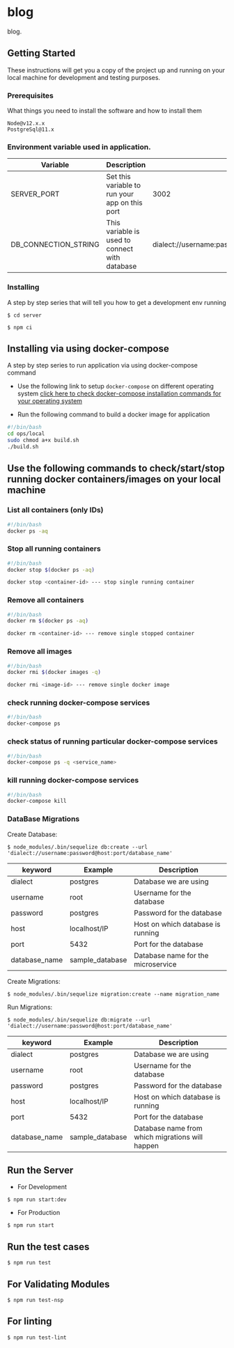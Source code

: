 # blog

blog.

## Getting Started

These instructions will get you a copy of the project up and running on your local machine for development and testing purposes.

### Prerequisites

What things you need to install the software and how to install them

```
Node@v12.x.x
PostgreSql@11.x
```
### Environment variable used in application.

| Variable            | Description                                           | Example                                             | 
| ------------------- | ----------------------------------------------------- | --------------------------------------------------- |
| SERVER_PORT         | Set this variable to run your app on this port        | 3002                                                |
| DB_CONNECTION_STRING| This variable is used to connect with database        | dialect://username:password@host:port/database_name |

### Installing

A step by step series that will tell you how to get a development env running

```
$ cd server
```

```
$ npm ci
```

## Installing via using docker-compose

A step by step series to run application via using docker-compose command

- Use the following link to setup `docker-compose` on different operating system
[click here to check docker-compose installation commands for your operating system](https://docs.docker.com/compose/install/#install-compose)

- Run the following command to build a docker image for application

```bash
#!/bin/bash
cd ops/local
sudo chmod a+x build.sh
./build.sh
```

## Use the following commands to check/start/stop running docker containers/images on your local machine

### List all containers (only IDs)

```bash
#!/bin/bash
docker ps -aq
```

### Stop all running containers

```bash
#!/bin/bash
docker stop $(docker ps -aq)

docker stop <container-id> --- stop single running container
```

### Remove all containers

```bash
#!/bin/bash
docker rm $(docker ps -aq)

docker rm <container-id> --- remove single stopped container
```

### Remove all images

```bash
#!/bin/bash
docker rmi $(docker images -q)

docker rmi <image-id> --- remove single docker image
```

### check running docker-compose services

```bash
#!/bin/bash
docker-compose ps
```

### check status of running particular docker-compose services

```bash
#!/bin/bash
docker-compose ps -q <service_name>
```

### kill running docker-compose services

```bash
#!/bin/bash
docker-compose kill
```

### DataBase Migrations

Create Database:
```
$ node_modules/.bin/sequelize db:create --url 'dialect://username:password@host:port/database_name'
```
| keyword       | Example         |Description                        |
| ------------- | --------------- |---------------------------------- |
| dialect       | postgres        |Database we are using              |
| username      | root            |Username for the database          |
| password      | postgres        |Password for the database          |
| host          | localhost/IP    |Host on which database is running  |
| port          | 5432            |Port for the database              |
| database_name | sample_database |Database name for the microservice |

Create Migrations:
```
$ node_modules/.bin/sequelize migration:create --name migration_name
```

Run Migrations:
```
$ node_modules/.bin/sequelize db:migrate --url 'dialect://username:password@host:port/database_name'
```
| keyword       | Example         |Description                                     |
| ------------- | --------------- |----------------------------------------------- |
| dialect       | postgres        |Database we are using                           |
| username      | root            |Username for the database                       |
| password      | postgres        |Password for the database                       |
| host          | localhost/IP    |Host on which database is running               |
| port          | 5432            |Port for the database                           |
| database_name | sample_database |Database name from which migrations will happen |

## Run the Server

* For Development
```
$ npm run start:dev
```
* For Production
```
$ npm run start
```
## Run the test cases

```
$ npm run test
```
## For Validating Modules

```
$ npm run test-nsp
```
## For linting

```
$ npm run test-lint
```
